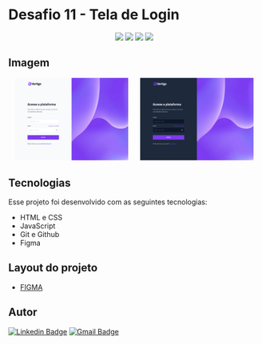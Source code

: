 # Desafio 11 - Tela de Login

<p align="center">
  <img src="https://img.shields.io/github/last-commit/jfmacedo91/boracodar/main?color=%236246EA" />
  <img src="https://img.shields.io/github/languages/count/jfmacedo91/boracodar?color=%236246EA" />
  <img src="https://img.shields.io/github/languages/top/jfmacedo91/boracodar?color=%236246EA" />
  <img src="https://img.shields.io/github/languages/code-size/jfmacedo91/boracodar?color=%236246EA" />
</p>

## Imagem

<div align="center">
	<img style="width: 45%; margin-right: 20px;" src=".github/screenshot1.png" />
	<img style="width: 45%" src=".github/screenshot2.png" />
</div>

## Tecnologias

Esse projeto foi desenvolvido com as seguintes tecnologias:

- HTML e CSS
- JavaScript
- Git e Github
- Figma

## Layout do projeto

 - [FIGMA](https://www.figma.com/community/file/1217810469465160264)

## Autor

[![Linkedin Badge](https://img.shields.io/badge/-Jean%20Fernandes%20de%20Macedo-0077B5?&logo=Linkedin&link=https://www.linkedin.com/in/jean-fernandes-de-macedo-b843a3194/)](https://www.linkedin.com/in/jfmacedo91/)
[![Gmail Badge](https://img.shields.io/badge/-jfmacedo91@gmail.com-c14438?&logo=Gmail&logoColor=white&link=mailto:jfmacedo91@gmail.com)](mailto:jfmacedo91@gmail.com)